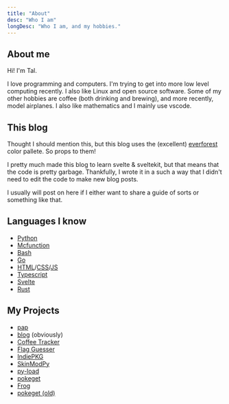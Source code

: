 ```yaml
---
title: "About"
desc: "Who I am"
longDesc: "Who I am, and my hobbies."
---
```


## About me

Hi! I'm Tal.

I love programming and computers. I'm trying to get into more low level computing recently.
I also like Linux and open source software. Some of my other hobbies are coffee (both drinking and brewing),
and more recently, model airplanes. I also like mathematics and I mainly use vscode.

## This blog

Thought I should mention this, but this blog uses the (excellent) [everforest](https://github.com/sainnhe/everforest) color pallete.
So props to them!

I pretty much made this blog to learn svelte & sveltekit, but that means that the code is pretty garbage.
Thankfully, I wrote it in a such a way that I didn't need to edit the code to make new blog posts.

I usually will post on here if I either want to share a guide of sorts or something like that.

## Languages I know

-   [Python](https://python.org)
-   [Mcfunction](https://minecraft.net)
-   [Bash](https://www.gnu.org/software/bash/)
-   [Go](https://go.dev/)
-   [HTML](https://en.wikipedia.org/wiki/HTML)/[CSS](https://en.wikipedia.org/wiki/CSS)/[JS](https://en.wikipedia.org/wiki/JavaScript)
-   [Typescript](https://www.typescriptlang.org/)
-   [Svelte](https://svelte.dev/)
-   [Rust](https://www.rust-lang.org/)

## My Projects

-   [pap](https://github.com/talwat/pap)
-   [blog](https://github.com/talwat/blog) (obviously)
-   [Coffee Tracker](https://github.com/talwat/coffee-tracker)
-   [Flag Guesser](https://github.com/talwat/flag-guesser)
-   [IndiePKG](https://github.com/talwat/indiepkg)
-   [SkinModPy](https://github.com/talwat/skinmodpy)
-   [py-load](https://github.com/talwat/py-load)
-   [pokeget](https://github.com/talwat/pokeget-rs)
-   [Frog](https://github.com/talwat/frog)
-   [pokeget (old)](https://github.com/talwat/pokeget)
